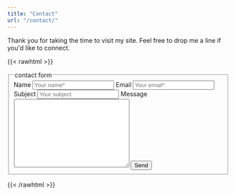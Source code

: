 ```yaml
---
title: "Contact"
url: "/contact/"
---
```


Thank you for taking the time to visit my site. Feel free to drop me a line if you'd like to connect.  

{{< rawhtml >}}
  <form action="https://getform.io/f/858388df-353c-41fa-8c6b-aaa21c876007" method="POST" enctype='multipart/form-data'>
  <fieldset>
  <legend>contact form</legend>
      <label for="name">Name</label>
      <input type="text" name="name" placeholder="Your name*" required="required">
      <label for="email">Email</label>
      <input type="email" name="email" placeholder="Your email*" required="required">
      <label for="subject">Subject</label>
      <input type="text" name="subject" placeholder="Your subject">
      <label for="message">Message</label>
      <textarea name="message" rows="10" cols="30" placeholder="Your message"> </textarea>
    <button type="submit">Send</button>
</form>
</fieldset>
{{< /rawhtml >}}
